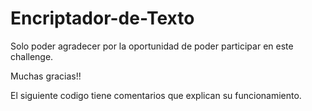 # Encriptador-de-Texto

Solo poder agradecer por la oportunidad de poder participar en este challenge.

Muchas gracias!!

El siguiente codigo tiene comentarios que explican su funcionamiento.
